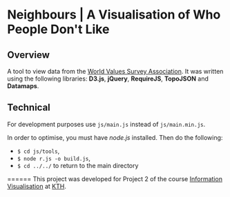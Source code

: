 # Neighbours | A Visualisation of Who People Don't Like
## Overview
A tool to view data from the [World Values Survey Association](http://www.worldvaluessurvey.org/wvs.jsp).
It was written using the following libraries: **D3.js**, **jQuery**, **RequireJS**, **TopoJSON** and **Datamaps**.
## Technical
For development purposes use `js/main.js` instead of `js/main.min.js`.

In order to optimise, you must have _node.js_ installed. Then do the following:
- `$ cd js/tools`,
- `$ node r.js -o build.js`,
- `$ cd ../../` to return to the main directory


======
This project was developed for Project 2 of the course [Information Visualisation](https://www.kth.se/social/course/DH2321/) at [KTH](https://www.kth.se/).